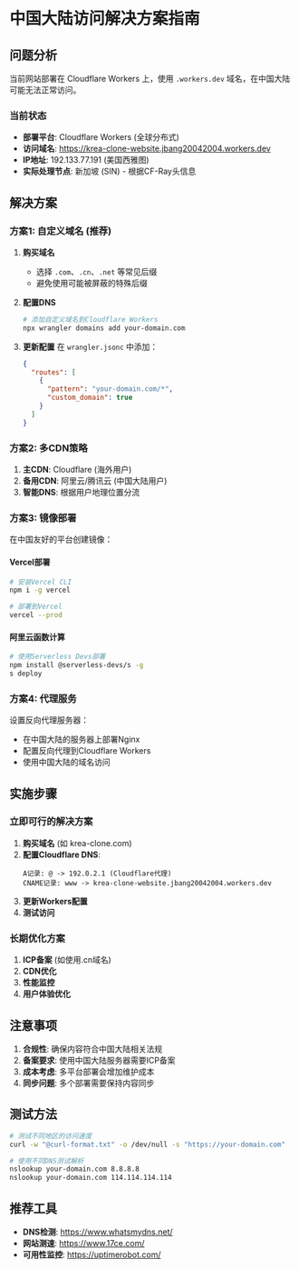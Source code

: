 # 中国大陆访问解决方案指南

## 问题分析

当前网站部署在 Cloudflare Workers 上，使用 `.workers.dev` 域名，在中国大陆可能无法正常访问。

### 当前状态
- **部署平台**: Cloudflare Workers (全球分布式)
- **访问域名**: https://krea-clone-website.jbang20042004.workers.dev
- **IP地址**: 192.133.77.191 (美国西雅图)
- **实际处理节点**: 新加坡 (SIN) - 根据CF-Ray头信息

## 解决方案

### 方案1: 自定义域名 (推荐)

1. **购买域名**
   - 选择 `.com`、`.cn`、`.net` 等常见后缀
   - 避免使用可能被屏蔽的特殊后缀

2. **配置DNS**
   ```bash
   # 添加自定义域名到Cloudflare Workers
   npx wrangler domains add your-domain.com
   ```

3. **更新配置**
   在 `wrangler.jsonc` 中添加：
   ```json
   {
     "routes": [
       {
         "pattern": "your-domain.com/*",
         "custom_domain": true
       }
     ]
   }
   ```

### 方案2: 多CDN策略

1. **主CDN**: Cloudflare (海外用户)
2. **备用CDN**: 阿里云/腾讯云 (中国大陆用户)
3. **智能DNS**: 根据用户地理位置分流

### 方案3: 镜像部署

在中国友好的平台创建镜像：

#### Vercel部署
```bash
# 安装Vercel CLI
npm i -g vercel

# 部署到Vercel
vercel --prod
```

#### 阿里云函数计算
```bash
# 使用Serverless Devs部署
npm install @serverless-devs/s -g
s deploy
```

### 方案4: 代理服务

设置反向代理服务器：
- 在中国大陆的服务器上部署Nginx
- 配置反向代理到Cloudflare Workers
- 使用中国大陆的域名访问

## 实施步骤

### 立即可行的解决方案

1. **购买域名** (如 krea-clone.com)
2. **配置Cloudflare DNS**:
   ```
   A记录: @ -> 192.0.2.1 (Cloudflare代理)
   CNAME记录: www -> krea-clone-website.jbang20042004.workers.dev
   ```
3. **更新Workers配置**
4. **测试访问**

### 长期优化方案

1. **ICP备案** (如使用.cn域名)
2. **CDN优化**
3. **性能监控**
4. **用户体验优化**

## 注意事项

1. **合规性**: 确保内容符合中国大陆相关法规
2. **备案要求**: 使用中国大陆服务器需要ICP备案
3. **成本考虑**: 多平台部署会增加维护成本
4. **同步问题**: 多个部署需要保持内容同步

## 测试方法

```bash
# 测试不同地区的访问速度
curl -w "@curl-format.txt" -o /dev/null -s "https://your-domain.com"

# 使用不同DNS测试解析
nslookup your-domain.com 8.8.8.8
nslookup your-domain.com 114.114.114.114
```

## 推荐工具

- **DNS检测**: https://www.whatsmydns.net/
- **网站测速**: https://www.17ce.com/
- **可用性监控**: https://uptimerobot.com/ 